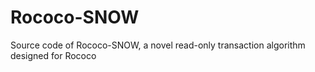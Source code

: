 # Rococo-SNOW
Source code of Rococo-SNOW, a novel read-only transaction algorithm designed for Rococo
